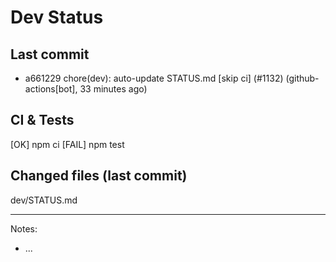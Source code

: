 # Dev Status

## Last commit
- a661229 chore(dev): auto-update STATUS.md [skip ci] (#1132) (github-actions[bot], 33 minutes ago)
## CI & Tests
[OK] npm ci
[FAIL] npm test

## Changed files (last commit)
dev/STATUS.md

---
Notes:
- ...
